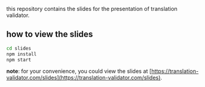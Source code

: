 this repository contains the slides for the presentation of translation validator.

## how to view the slides
```bash
cd slides
npm install
npm start
```

**note**: for your convenience, you could view the slides at [https://translation-validator.com/slides](https://translation-validator.com/slides).
